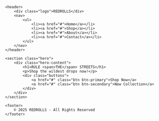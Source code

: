 <!DOCTYPE html>
<html lang="en">
<head>
    <meta charset="UTF-8">
    <meta name="viewport" content="width=device-width, initial-scale=1.0">
    <title>REDROLLS - Rule the Streets</title>
    <link rel="stylesheet" href="style.css">
</head>
<body>

    <header>
        <div class="logo">REDROLLS</div>
        <nav>
            <ul>
                <li><a href="#">Home</a></li>
                <li><a href="#">Shop</a></li>
                <li><a href="#">About</a></li>
                <li><a href="#">Contact</a></li>
            </ul>
        </nav>
    </header>

    <section class="hero">
        <div class="hero-content">
            <h1>RULE <span>THE</span> STREETS</h1>
            <p>Shop the wildest drops now!</p>
            <div class="buttons">
                <a href="#" class="btn btn-primary">Shop Now</a>
                <a href="#" class="btn btn-secondary">New Collection</a>
            </div>
        </div>
    </section>

    <footer>
        © 2025 REDROLLS - All Rights Reserved
    </footer>

</body>
</html>